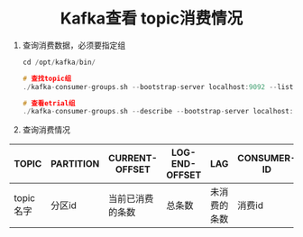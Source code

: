 # <center>Kafka查看 topic消费情况

1. 查询消费数据，必须要指定组

    ```c
    cd /opt/kafka/bin/

    # 查找topic组
    ./kafka-consumer-groups.sh --bootstrap-server localhost:9092 --list

    # 查看etrial组
    ./kafka-consumer-groups.sh --describe --bootstrap-server localhost:9092 --group etrial
    ```
2. 查询消费情况

|TOPIC|PARTITION|CURRENT-OFFSET|LOG-END-OFFSET|LAG|CONSUMER-ID|HOST|CLIENT-ID|
|----|----|----|----|----|----|----|----|
|topic名字|分区id|当前已消费的条数|总条数|未消费的条数|消费id|主机ip|客户端id|